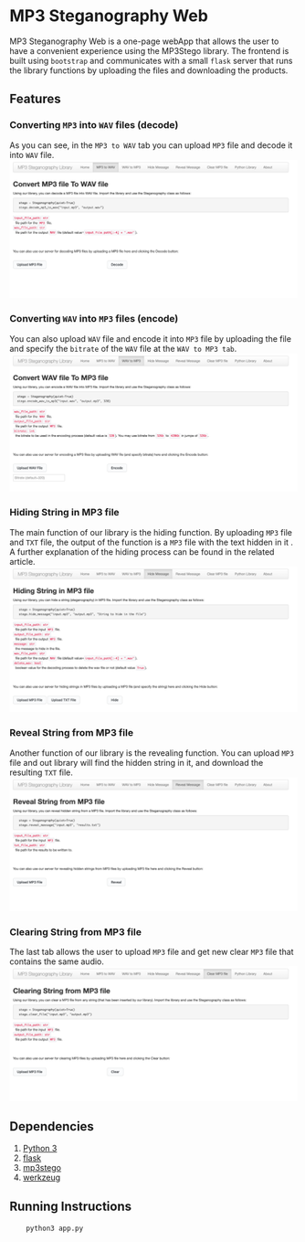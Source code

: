 # MP3 Steganography Web

MP3 Steganography Web is a one-page webApp that allows the user to have a convenient experience using the MP3Stego library. The frontend is built using `bootstrap` and communicates with a small `flask` server that runs the library functions by uploading the files and downloading the products.

## Features

### Converting ``MP3`` into ``WAV`` files (decode)
As you can see, in the `MP3 to WAV` tab you can upload ``MP3`` file and decode it into ``WAV`` file.
![alt text](https://github.com/tomershay100/MP3-Steganography-Project/blob/main/mp3%20steganography%20web/images/decode.png?raw=true)

### Converting ``WAV`` into ``MP3`` files (encode)
You can also upload ``WAV`` file and encode it into ``MP3`` file by uploading the file and specify the ``bitrate`` of the ``WAV`` file at the `WAV to MP3 tab`.
![alt text](https://github.com/tomershay100/MP3-Steganography-Project/blob/main/mp3%20steganography%20web/images/encode.png?raw=true)

### Hiding String in MP3 file
The main function of our library is the hiding function. By uploading ``MP3`` file and ``TXT`` file, the output of the function is a ``MP3`` file with the text hidden in it . A further explanation of the hiding process can be found in the related article.
![alt text](https://github.com/tomershay100/MP3-Steganography-Project/blob/main/mp3%20steganography%20web/images/hide.png?raw=true)

### Reveal String from MP3 file
Another function of our library is the revealing function. You can upload ``MP3`` file and out library will find the hidden string in it, and download the resulting ``TXT`` file.
![alt text](https://github.com/tomershay100/MP3-Steganography-Project/blob/main/mp3%20steganography%20web/images/reveal.png?raw=true)

### Clearing String from MP3 file
The last tab allows the user to upload ``MP3`` file and get new clear ``MP3`` file that contains the same audio.  
![alt text](https://github.com/tomershay100/MP3-Steganography-Project/blob/main/mp3%20steganography%20web/images/clear.png?raw=true)

## Dependencies

1. [Python 3](https://www.python.org/downloads/)
2. [flask](https://flask.palletsprojects.com/en/2.1.x/installation/)
3. [mp3stego](https://pypi.org/project/mp3stego-lib/)
4. [werkzeug](https://werkzeug.palletsprojects.com/en/2.1.x/installation/)

## Running Instructions
```shell 
    python3 app.py
```
